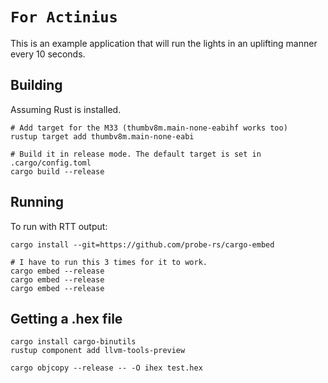 # `For Actinius`

This is an example application that will run the lights in an uplifting manner every 10 seconds.

## Building

Assuming Rust is installed.

```
# Add target for the M33 (thumbv8m.main-none-eabihf works too)
rustup target add thumbv8m.main-none-eabi

# Build it in release mode. The default target is set in .cargo/config.toml
cargo build --release
```

## Running



To run with RTT output:

```
cargo install --git=https://github.com/probe-rs/cargo-embed

# I have to run this 3 times for it to work.
cargo embed --release
cargo embed --release
cargo embed --release
```

## Getting a .hex file

```
cargo install cargo-binutils
rustup component add llvm-tools-preview

cargo objcopy --release -- -O ihex test.hex
```